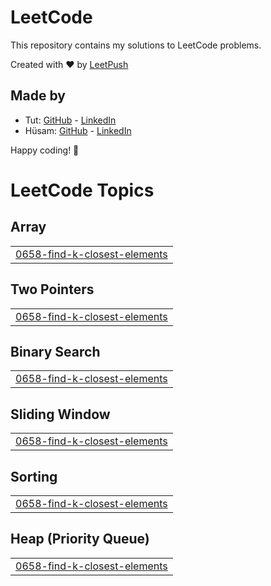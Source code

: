 # LeetCode

This repository contains my solutions to LeetCode problems.

Created with :heart: by [LeetPush](https://github.com/husamahmud/LeetPush)

 ## Made by 
 - Tut: [GitHub](https://github.com/TutTrue) - [LinkedIn](https://www.linkedin.com/in/mahmoud-hamdy-8b6825245/)
 - Hüsam: [GitHub](https://github.com/husamahmud) - [LinkedIn](https://www.linkedin.com/in/husamahmud/)

 Happy coding! 🚀
<!---LeetCode Topics Start-->
# LeetCode Topics
## Array
|  |
| ------- |
| [0658-find-k-closest-elements](https://github.com/POOMESH-19/Leet-Code-Problem/tree/master/0658-find-k-closest-elements) |
## Two Pointers
|  |
| ------- |
| [0658-find-k-closest-elements](https://github.com/POOMESH-19/Leet-Code-Problem/tree/master/0658-find-k-closest-elements) |
## Binary Search
|  |
| ------- |
| [0658-find-k-closest-elements](https://github.com/POOMESH-19/Leet-Code-Problem/tree/master/0658-find-k-closest-elements) |
## Sliding Window
|  |
| ------- |
| [0658-find-k-closest-elements](https://github.com/POOMESH-19/Leet-Code-Problem/tree/master/0658-find-k-closest-elements) |
## Sorting
|  |
| ------- |
| [0658-find-k-closest-elements](https://github.com/POOMESH-19/Leet-Code-Problem/tree/master/0658-find-k-closest-elements) |
## Heap (Priority Queue)
|  |
| ------- |
| [0658-find-k-closest-elements](https://github.com/POOMESH-19/Leet-Code-Problem/tree/master/0658-find-k-closest-elements) |
<!---LeetCode Topics End-->